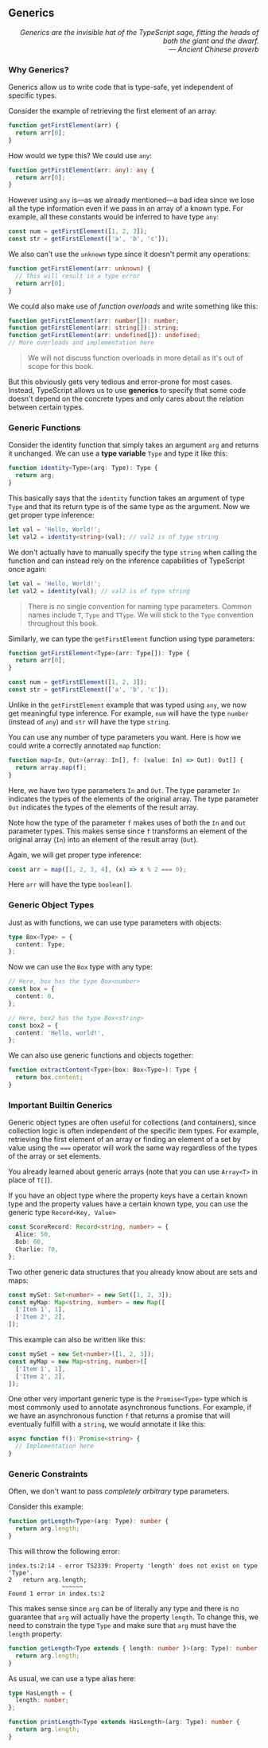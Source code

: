 ## Generics

<div style="text-align: right"> <i> Generics are the invisible hat of the TypeScript sage, fitting the heads of both the giant and the dwarf. <br> — Ancient Chinese proverb </i> </div>

### Why Generics?

Generics allow us to write code that is type-safe, yet independent of specific types.

Consider the example of retrieving the first element of an array:

```js
function getFirstElement(arr) {
  return arr[0];
}
```

How would we type this?
We could use `any`:

```ts
function getFirstElement(arr: any): any {
  return arr[0];
}
```

However using `any` is—as we already mentioned—a bad idea since we lose all the type information even if we pass in an array of a known type.
For example, all these constants would be inferred to have type `any`:

```ts
const num = getFirstElement([1, 2, 3]);
const str = getFirstElement(['a', 'b', 'c']);
```

We also can't use the `unknown` type since it doesn't permit any operations:

```ts
function getFirstElement(arr: unknown) {
  // This will result in a type error
  return arr[0];
}
```

We could also make use of _function overloads_ and write something like this:

```ts
function getFirstElement(arr: number[]): number;
function getFirstElement(arr: string[]): string;
function getFirstElement(arr: undefined[]): undefined;
// More overloads and implementation here
```

> We will not discuss function overloads in more detail as it's out of scope for this book.

But this obviously gets very tedious and error-prone for most cases.
Instead, TypeScript allows us to use **generics** to specify that some code doesn't depend on the concrete types and only cares about the relation between certain types.

### Generic Functions

Consider the identity function that simply takes an argument `arg` and returns it unchanged.
We can use a **type variable** `Type` and type it like this:

```ts
function identity<Type>(arg: Type): Type {
  return arg;
}
```

This basically says that the `identity` function takes an argument of type `Type` and that its return type is of the same type as the argument.
Now we get proper type inference:

```ts
let val = 'Hello, World!';
let val2 = identity<string>(val); // val2 is of type string
```

We don't actually have to manually specify the type `string` when calling the function and can instead rely on the inference capabilities of TypeScript once again:

```ts
let val = 'Hello, World!';
let val2 = identity(val); // val2 is of type string
```

> There is no single convention for naming type parameters.
> Common names include `T`, `Type` and `TType`.
> We will stick to the `Type` convention throughout this book.

Similarly, we can type the `getFirstElement` function using type parameters:

```ts
function getFirstElement<Type>(arr: Type[]): Type {
  return arr[0];
}

const num = getFirstElement([1, 2, 3]);
const str = getFirstElement(['a', 'b', 'c']);
```

Unlike in the `getFirstElement` example that was typed using `any`, we now get meaningful type inference.
For example, `num` will have the type `number` (instead of `any`) and `str` will have the type `string`.

You can use any number of type parameters you want.
Here is how we could write a correctly annotated `map` function:

```ts
function map<In, Out>(array: In[], f: (value: In) => Out): Out[] {
  return array.map(f);
}
```

Here, we have two type parameters `In` and `Out`.
The type parameter `In` indicates the types of the elements of the original array.
The type parameter `Out` indicates the types of the elements of the result array.

Note how the type of the parameter `f` makes uses of both the `In` and `Out` parameter types.
This makes sense since `f` transforms an element of the original array (`In`) into an element of the result array (`Out`).

Again, we will get proper type inference:

```ts
const arr = map([1, 2, 3, 4], (x) => x % 2 === 0);
```

Here `arr` will have the type `boolean[]`.

### Generic Object Types

Just as with functions, we can use type parameters with objects:

```ts
type Box<Type> = {
  content: Type;
};
```

Now we can use the `Box` type with any type:

```ts
// Here, box has the type Box<number>
const box = {
  content: 0,
};

// Here, box2 has the type Box<string>
const box2 = {
  content: 'Hello, world!',
};
```

We can also use generic functions and objects together:

```ts
function extractContent<Type>(box: Box<Type>): Type {
  return box.content;
}
```

### Important Builtin Generics

Generic object types are often useful for collections (and containers), since collection logic is often independent of the specific item types.
For example, retrieving the first element of an array or finding an element of a set by value using the `===` operator will work the same way regardless of the types of the array or set elements.

You already learned about generic arrays (note that you can use `Array<T>` in place of `T[]`).

If you have an object type where the property keys have a certain known type and the property values have a certain known type, you can use the generic type `Record<Key, Value>`

```ts
const ScoreRecord: Record<string, number> = {
  Alice: 50,
  Bob: 60,
  Charlie: 70,
};
```

Two other generic data structures that you already know about are sets and maps:

```ts
const mySet: Set<number> = new Set([1, 2, 3]);
const myMap: Map<string, number> = new Map([
  ['Item 1', 1],
  ['Item 2', 2],
]);
```

This example can also be written like this:

```ts
const mySet = new Set<number>([1, 2, 3]);
const myMap = new Map<string, number>([
  ['Item 1', 1],
  ['Item 2', 2],
]);
```

One other very important generic type is the `Promise<Type>` type which is most commonly used to annotate asynchronous functions.
For example, if we have an asynchronous function `f` that returns a promise that will eventually fulfill with a `string`, we would annotate it like this:

```ts
async function f(): Promise<string> {
  // Implementation here
}
```

### Generic Constraints

Often, we don't want to pass _completely arbitrary_ type parameters.

Consider this example:

```ts
function getLength<Type>(arg: Type): number {
  return arg.length;
}
```

This will throw the following error:

```
index.ts:2:14 - error TS2339: Property 'length' does not exist on type 'Type'.
2   return arg.length;
               ~~~~~~
Found 1 error in index.ts:2
```

This makes sense since `arg` can be of literally any type and there is no guarantee that `arg` will actually have the property `length`.
To change this, we need to constrain the type `Type` and make sure that `arg` must have the `length` property:

```ts
function getLength<Type extends { length: number }>(arg: Type): number {
  return arg.length;
}
```

As usual, we can use a type alias here:

```ts
type HasLength = {
  length: number;
};

function printLength<Type extends HasLength>(arg: Type): number {
  return arg.length;
}
```

